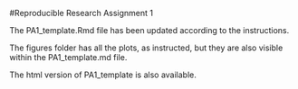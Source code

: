 #Reproducible Research Assignment 1

The PA1_template.Rmd file has been updated according to the instructions.  

The figures folder has all the plots, as instructed, but they are also visible within the PA1_template.md file.  

The html version of PA1_template is also available.

